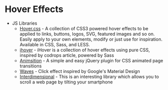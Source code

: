 # Hover Effects
* JS Libraries
    - [Hover.css](http://goo.gl/yPXaoJ) - A collection of CSS3 powered hover effects to be applied to links, buttons, logos, SVG, featured images and so on. Easily apply to your own elements, modify or just use for inspiration. Available in CSS, Sass, and LESS.
    - [ihover](http://goo.gl/TuyGRI) - iHover is a collection of hover effects using pure CSS, inspired by codrops article, powered by Sass
    - [Animsition](http://goo.gl/xg5ZM7) - A simple and easy jQuery plugin for CSS animated page transitions
    - [Waves](http://goo.gl/IcCPG1) - Click effect inspired by Google's Material Design
    - [Interdimensional](http://goo.gl/kaKei3) - This is an interesting library which allows you to scroll a web page by tilting your smartphone
